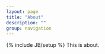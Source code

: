 ```yaml
---
layout: page
title: "About"
description: ""
group: navigation
---
```

{% include JB/setup %}
This is about.
